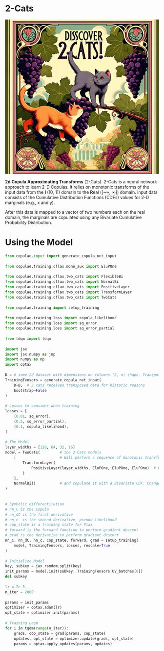 # 2-Cats

![](2cats.webp)

**2d Copula Approximating Transforms** (2-Cats). 2-Cats is a neural network
approach to learn 2-D Copulas. It relies on monotonic transforms of the input data from the
**I** (\[0, 1\]) domain to the **R**eal (\[-∞, ∞\]) domain. Input data consists of the
Cumulative Distribution Functions (CDFs) values for 2-D marginals (e.g., x and y).

After this data is mapped to a vector of two numbers each on the real domain, the
marginals are copulated using any Bivariate Cumulative Probability Distribution.

# Using the Model

```python
from copulae.input import generate_copula_net_input

from copulae.training.cflax.mono_aux import EluPOne

from copulae.training.cflax.two_cats import FlexibleBi
from copulae.training.cflax.two_cats import NormalBi
from copulae.training.cflax.two_cats import PositiveLayer
from copulae.training.cflax.two_cats import TransformLayer
from copulae.training.cflax.two_cats import TwoCats

from copulae.training import setup_training

from copulae.training.loss import copula_likelihood
from copulae.training.loss import sq_error
from copulae.training.loss import sq_error_partial
     
from tdqm import tdqm

import jax
import jax.numpy as jnp
import numpy as np
import optax

D = # some 2d dataset with dimensions on columns (2, n) shape. Transpose a (n, 2) data.
TrainingTensors = generate_copula_net_input(
    D=D,  # 2 cats receives transposed data for historic reasons
    bootstrap=False
)

# Losses to consider when training
losses = [
    (0.01, sq_error),
    (0.5, sq_error_partial),
    (0.1, copula_likelihood),
]

# The Model
layer_widths = [128, 64, 32, 16]
model = TwoCats(         # the 2-Cats models
    [                    # Will perform a sequence of monotonic transforms, usually one
        TransformLayer(
            PositiveLayer(layer_widths, EluPOne, EluPOne, EluPOne)  # Using a NN that outputs Positive Numbers
        )
    ],
    NormalBi()           # and copulate it with a Bivariate CDF. Change to FlexibleBi for the Bivariate Logistic.
)


# Symbolic differentitation
# nn_C is the Copula
# nn_dC is the first derivative
# nn_c  is the second derivative, pseudo-likelihood
# cop_state is a training state for Flax
# forward is the forward function to perform gradient descent
# grad is the derivative to perform gradient descent
nn_C, nn_dC, nn_c, cop_state, forward, grad = setup_training(
    model, TrainingTensors, losses, rescale=True
)

# Initialize Model
key, subkey = jax.random.split(key)
init_params = model.init(subkey, TrainingTensors.UV_batches[0])
del subkey

lr = 2e-3
n_iter = 2000

params = init_params
optimizer = optax.adam(lr)
opt_state = optimizer.init(params)

# Training Loop
for i in tqdm(range(n_iter)):
    grads, cop_state = grad(params, cop_state)
    updates, opt_state = optimizer.update(grads, opt_state)
    params = optax.apply_updates(params, updates)
```
